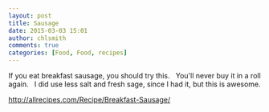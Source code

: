 ```yaml
---
layout: post
title: Sausage
date: 2015-03-03 15:01
author: chlsmith
comments: true
categories: [Food, Food, recipes]
---
```

If you eat breakfast sausage, you should try this.   You'll never buy it in a roll again.   I did use less salt and fresh sage, since I had it, but this is awesome.

http://allrecipes.com/Recipe/Breakfast-Sausage/
